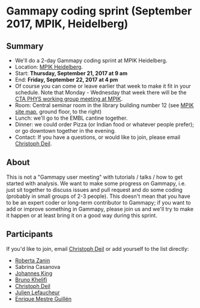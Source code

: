 # Gammapy coding sprint (September 2017, MPIK, Heidelberg)

## Summary

* We'll do a 2-day Gammapy coding sprint at MPIK Heidelberg.
* Location: [MPIK Heidelberg](https://www.mpi-hd.mpg.de/mpi/en/start/).
* Start: **Thursday, September 21, 2017 at 9 am**
* End: **Friday, September 22, 2017 at 4 pm**
* Of course you can come or leave earlier that week to make it fit in your schedule. Note that Monday - Wednesday that week there will be the [CTA PHYS working group meeting at MPIK](https://indico.cta-observatory.org/event/1471/).
* Room: Central seminar room in the library building number 12 (see [MPIK site map](https://www.mpi-hd.mpg.de/mpi/en/contact/access-and-site-map/), ground floor, to the right)
* Lunch: we'll go to the EMBL cantine together.
* Dinner: we could order Pizza (or Indian food or whatever people prefer); or go downtown together in the evening.
* Contact: If you have a questions, or would like to join, please email [Christoph Deil](https://github.com/cdeil).

## About

This is not a "Gammapy user meeting" with tutorials / talks / how to get started
with analysis. We want to make some progress on Gammapy, i.e. just sit together
to discuss issues and pull request and do some coding (probably in small groups
of 2-3 people). This doesn't mean that you have to be an expert coder or
long-term contributor to Gammapy; if you want to add or improve something in
Gammapy, please join us and we'll try to make it happen or at least bring it on
a good way during this sprint.

## Participants

If you'd like to join, email [Christoph Deil](https://github.com/cdeil) or add yourself to the list directly:

* [Roberta Zanin](https://github.com/robertazanin)
* Sabrina Casanova
* [Johannes King](https://github.com/joleroi)
* [Bruno Khelifi](https://github.com/bkhelifi)
* [Christoph Deil](https://github.com/cdeil)
* [Julien Lefaucheur](https://github.com/jjlk)
* [Enrique Mestre Guillén](https://github.com/emestregui)
